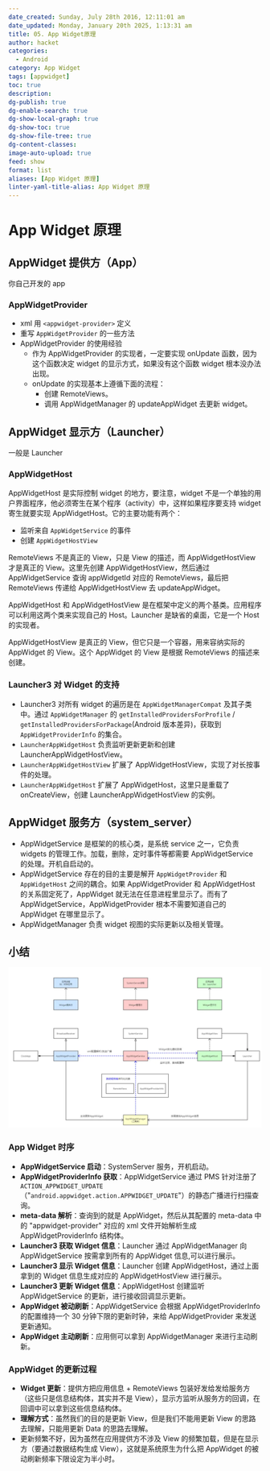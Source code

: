 ```yaml
---
date_created: Sunday, July 28th 2016, 12:11:01 am
date_updated: Monday, January 20th 2025, 1:13:31 am
title: 05. App Widget原理
author: hacket
categories:
  - Android
category: App Widget
tags: [appwidget]
toc: true
description: 
dg-publish: true
dg-enable-search: true
dg-show-local-graph: true
dg-show-toc: true
dg-show-file-tree: true
dg-content-classes: 
image-auto-upload: true
feed: show
format: list
aliases: [App Widget 原理]
linter-yaml-title-alias: App Widget 原理
---
```


# App Widget 原理

## AppWidget 提供方（App）

你自己开发的 app

### AppWidgetProvider

- xml 用 `<appwidget-provider>` 定义
- 重写 `AppWidgetProvider` 的一些方法
- AppWidgetProvider 的使用经验
  - 作为 AppWidgetProvider 的实现者，一定要实现 onUpdate 函数，因为这个函数决定 widget 的显示方式，如果没有这个函数 widget 根本没办法出现。
  - onUpdate 的实现基本上遵循下面的流程：
	- 创建 RemoteViews。
	- 调用 AppWidgetManager 的 updateAppWidget 去更新 widget。

## AppWidget 显示方（Launcher）

一般是 Launcher

### AppWidgetHost

AppWidgetHost 是实际控制 widget 的地方，要注意，widget 不是一个单独的用户界面程序，他必须寄生在某个程序（activity）中，这样如果程序要支持 widget 寄生就要实现 AppWidgetHost。它的主要功能有两个：

- 监听来自 `AppWidgetService` 的事件
- 创建 `AppWidgetHostView`

RemoteViews 不是真正的 View，只是 View 的描述，而 AppWidgetHostView 才是真正的 View。这里先创建 AppWidgetHostView，然后通过 AppWidgetService 查询 appWidgetId 对应的 RemoteViews，最后把 RemoteViews 传递给 AppWidgetHostView 去 updateAppWidget。

AppWidgetHost 和 AppWidgetHostView 是在框架中定义的两个基类。应用程序可以利用这两个类来实现自己的 Host。Launcher 是缺省的桌面，它是一个 Host 的实现者。

AppWidgetHostView 是真正的 View，但它只是一个容器，用来容纳实际的 AppWidget 的 View。这个 AppWidget 的 View 是根据 RemoteViews 的描述来创建。

### Launcher3 对 Widget 的支持

- Launcher3 对所有 widget 的遍历是在 `AppWidgetManagerCompat` 及其子类中。通过 `AppWidgetManager` 的 `getInstalledProvidersForProfile` / `getInstalledProvidersForPackage`(Android 版本差异)，获取到 `AppWidgetProviderInfo` 的集合。
- `LauncherAppWidgetHost` 负责监听更新更新和创建 LauncherAppWidgetHostView。
- `LauncherAppWidgetHostView` 扩展了 AppWidgetHostView，实现了对长按事件的处理。
- `LauncherAppWidgetHost` 扩展了 AppWidgetHost，这里只是重载了 onCreateView，创建 LauncherAppWidgetHostView 的实例。

## AppWidget 服务方（system_server）

- AppWidgetService 是框架的的核心类，是系统 service 之一，它负责 widgets 的管理工作。加载，删除，定时事件等都需要 AppWidgetService 的处理。开机自启动的。
- AppWidgetService 存在的目的主要是解开 `AppWidgetProvider` 和 `AppWidgetHost` 之间的耦合。如果 AppWidgetProvider 和 AppWidgetHost 的关系固定死了，AppWidget 就无法在任意进程里显示了。而有了 AppWidgetService，AppWidgetProvider 根本不需要知道自己的 AppWidget 在哪里显示了。
- AppWidgetManager 负责 widget 视图的实际更新以及相关管理。

## 小结

![](https://raw.githubusercontent.com/hacket/ObsidianOSS/master/obsidian202407290005642.png)

### App Widget 时序

- **AppWidgetService 启动**：SystemServer 服务，开机启动。
- **AppWidgetProviderInfo 获取**：AppWidgetService 通过 PMS 针对注册了 `ACTION_APPWIDGET_UPDATE`（"`android.appwidget.action.APPWIDGET_UPDATE`"）的静态广播进行扫描查询。
- **meta-data 解析**：查询到的就是 AppWidget，然后从其配置的 meta-data 中的 "appwidget-provider" 对应的 xml 文件开始解析生成 AppWidgetProviderInfo 结构体。
- **Launcher3 获取 Widget 信息**：Launcher 通过 AppWidgetManager 向 AppWidgetService 按需拿到所有的 AppWidget 信息,可以进行展示。
- **Launcher3 显示 Widget 信息**：Launcher 创建 AppWidgetHost，通过上面拿到的 Widget 信息生成对应的 AppWidgetHostView 进行展示。
- **Launcher3 更新 Widget 信息**：AppWidgetHost 创建监听 AppWidgetService 的更新，进行接收回调显示更新。
- **AppWidget 被动刷新**：AppWidgetService 会根据 AppWidgetProviderInfo 的配置维持一个 30 分钟下限的更新时钟，来给 AppWidgetProvider 来发送更新通知。
- **AppWidget 主动刷新**：应用侧可以拿到 AppWidgetManager 来进行主动刷新。

### AppWidget 的更新过程

- **Widget 更新**：提供方把应用信息 + RemoteViews 包装好发给发给服务方（这些只是信息结构体，其实并不是 View），显示方监听从服务方的回调，在回调中可以拿到这些信息结构体。
- **理解方式**：虽然我们的目的是更新 View，但是我们不能用更新 View 的思路去理解，只能用更新 Data 的思路去理解。
- 更新频繁不好，因为虽然在应用提供方不涉及 View 的频繁加载，但是在显示方（要通过数据结构生成 View），这就是系统原生为什么把 AppWidget 的被动刷新频率下限设定为半小时。

